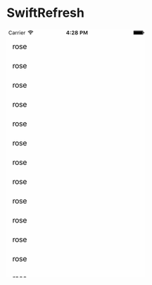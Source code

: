 # SwiftRefresh

![Alt Text](https://github.com/chengyanan/SwiftRefresh/blob/master/SwiftRefresh/animate.gif)
